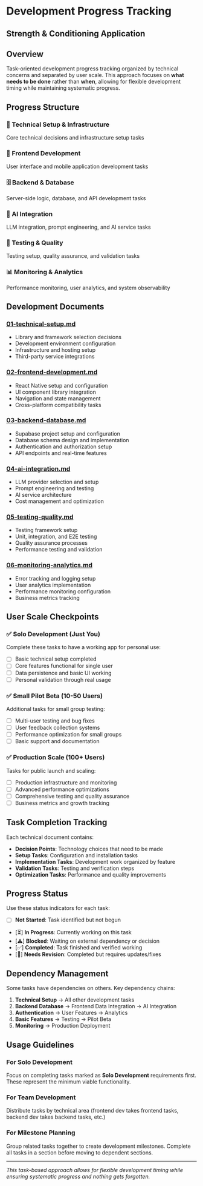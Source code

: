 # Development Progress Tracking
## Strength & Conditioning Application

## Overview
Task-oriented development progress tracking organized by technical concerns and separated by user scale. This approach focuses on **what needs to be done** rather than **when**, allowing for flexible development timing while maintaining systematic progress.

## Progress Structure

### 🔧 Technical Setup & Infrastructure
Core technical decisions and infrastructure setup tasks

### 📱 Frontend Development  
User interface and mobile application development tasks

### 🗄️ Backend & Database
Server-side logic, database, and API development tasks

### 🤖 AI Integration
LLM integration, prompt engineering, and AI service tasks

### 🧪 Testing & Quality
Testing setup, quality assurance, and validation tasks

### 📊 Monitoring & Analytics
Performance monitoring, user analytics, and system observability

## Development Documents

### [01-technical-setup.md](./01-technical-setup.md)
- Library and framework selection decisions
- Development environment configuration
- Infrastructure and hosting setup
- Third-party service integrations

### [02-frontend-development.md](./02-frontend-development.md)
- React Native setup and configuration
- UI component library integration
- Navigation and state management
- Cross-platform compatibility tasks

### [03-backend-database.md](./03-backend-database.md)  
- Supabase project setup and configuration
- Database schema design and implementation
- Authentication and authorization setup
- API endpoints and real-time features

### [04-ai-integration.md](./04-ai-integration.md)
- LLM provider selection and setup
- Prompt engineering and testing
- AI service architecture
- Cost management and optimization

### [05-testing-quality.md](./05-testing-quality.md)
- Testing framework setup
- Unit, integration, and E2E testing
- Quality assurance processes
- Performance testing and validation

### [06-monitoring-analytics.md](./06-monitoring-analytics.md)
- Error tracking and logging setup
- User analytics implementation
- Performance monitoring configuration
- Business metrics tracking

## User Scale Checkpoints

### ✅ Solo Development (Just You)
Complete these tasks to have a working app for personal use:
- [ ] Basic technical setup completed
- [ ] Core features functional for single user
- [ ] Data persistence and basic UI working
- [ ] Personal validation through real usage

### ✅ Small Pilot Beta (10-50 Users)
Additional tasks for small group testing:
- [ ] Multi-user testing and bug fixes
- [ ] User feedback collection systems
- [ ] Performance optimization for small groups
- [ ] Basic support and documentation

### ✅ Production Scale (100+ Users)
Tasks for public launch and scaling:
- [ ] Production infrastructure and monitoring
- [ ] Advanced performance optimizations  
- [ ] Comprehensive testing and quality assurance
- [ ] Business metrics and growth tracking

## Task Completion Tracking

Each technical document contains:
- **Decision Points**: Technology choices that need to be made
- **Setup Tasks**: Configuration and installation tasks
- **Implementation Tasks**: Development work organized by feature
- **Validation Tasks**: Testing and verification steps
- **Optimization Tasks**: Performance and quality improvements

## Progress Status

Use these status indicators for each task:
- [ ] **Not Started**: Task identified but not begun
- [⏳] **In Progress**: Currently working on this task
- [⚠️] **Blocked**: Waiting on external dependency or decision
- [✅] **Completed**: Task finished and verified working
- [🔄] **Needs Revision**: Completed but requires updates/fixes

## Dependency Management

Some tasks have dependencies on others. Key dependency chains:
1. **Technical Setup** → All other development tasks
2. **Backend Database** → Frontend Data Integration → AI Integration
3. **Authentication** → User Features → Analytics
4. **Basic Features** → Testing → Pilot Beta
5. **Monitoring** → Production Deployment

## Usage Guidelines

### For Solo Development
Focus on completing tasks marked as **Solo Development** requirements first. These represent the minimum viable functionality.

### For Team Development  
Distribute tasks by technical area (frontend dev takes frontend tasks, backend dev takes backend tasks, etc.)

### For Milestone Planning
Group related tasks together to create development milestones. Complete all tasks in a section before moving to dependent sections.

---

*This task-based approach allows for flexible development timing while ensuring systematic progress and nothing gets forgotten.*